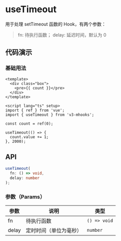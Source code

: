 # useTimeout

用于处理 setTimeout 函数的 Hook，有两个参数：

> fn: 待执行函数；
> delay: 延迟时间，默认为 0

## 代码演示

### 基础用法

```vue
<template>
  <div class="box">
    <pre>{{ count }}</pre>
  </div>
</template>

<script lang="ts" setup>
import { ref } from 'vue';
import { useTimeout } from 'v3-mhooks';

const count = ref(0);

useTimeout(() => {
  count.value += 1;
}, 2000);
```

## API

```typescript
useTimeout(
  fn: () => void,
  delay: number
);
```

### 参数（Params）

| 参数  | 说明                   | 类型         |
| ----- | ---------------------- | ------------ |
| fn    | 待执行函数             | `() => void` |
| delay | 定时时间（单位为毫秒） | `number`     |

